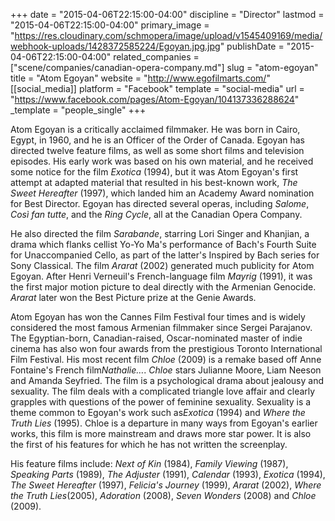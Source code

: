 +++
date = "2015-04-06T22:15:00-04:00"
discipline = "Director"
lastmod = "2015-04-06T22:15:00-04:00"
primary_image = "https://res.cloudinary.com/schmopera/image/upload/v1545409169/media/webhook-uploads/1428372585224/Egoyan.jpg.jpg"
publishDate = "2015-04-06T22:15:00-04:00"
related_companies = ["scene/companies/canadian-opera-company.md"]
slug = "atom-egoyan"
title = "Atom Egoyan"
website = "http://www.egofilmarts.com/"
[[social_media]]
platform = "Facebook"
template = "social-media"
url = "https://www.facebook.com/pages/Atom-Egoyan/104137336288624"
_template = "people_single"
+++

<p>
	Atom Egoyan is a critically acclaimed filmmaker. He was born in Cairo, Egypt, in 1960, and he is an Officer of the Order of Canada. Egoyan has directed twelve feature films, as well as some short films and television episodes. His early work was based on his own material, and he received some notice for the film <em>Exotica</em> (1994), but it was Atom Egoyan's first attempt at adapted material that resulted in his best-known work, <em>The Sweet Hereafter</em> (1997), which landed him an Academy Award nomination for Best Director. Egoyan has directed several operas, including <em>Salome</em>, <em>Così fan tutte</em>, and the <em>Ring Cycle</em>, all at the Canadian Opera Company.
</p>
<p>
	He also directed the film <em>Sarabande</em>, starring Lori Singer and Khanjian, a drama which flanks cellist Yo-Yo Ma's performance of Bach's Fourth Suite for Unaccompanied Cello, as part of the latter's Inspired by Bach series for Sony Classical. The film <em>Ararat</em> (2002) generated much publicity for Atom Egoyan. After Henri Verneuil's French-language film <em>Mayrig</em> (1991), it was the first major motion picture to deal directly with the Armenian Genocide. <em>Ararat</em> later won the Best Picture prize at the Genie Awards.
</p>
<p>
	Atom Egoyan has won the Cannes Film Festival four times and is widely considered the most famous Armenian filmmaker since Sergei Parajanov. The Egyptian-born, Canadian-raised, Oscar-nominated master of indie cinema has also won four awards from the prestigious Toronto International Film Festival. His most recent film <em>Chloe</em> (2009) is a remake based off Anne Fontaine's French film<em>Nathalie…</em>. <em>Chloe</em> stars Julianne Moore, Liam Neeson and Amanda Seyfried. The film is a psychological drama about jealousy and sexuality. The film deals with a complicated triangle love affair and clearly grapples with questions of the power of feminine sexuality. Sexuality is a theme common to Egoyan's work such as<em>Exotica</em> (1994) and <em>Where the Truth Lies</em> (1995). Chloe is a departure in many ways from Egoyan's earlier works, this film is more mainstream and draws more star power. It is also the first of his features for which he has not written the screenplay.
</p>
<p>
	His feature films include: <em>Next of Kin</em> (1984), <em>Family Viewing</em> (1987), <em>Speaking Parts</em> (1989), <em>The Adjuster</em> (1991), <em>Calendar</em> (1993), <em>Exotica</em> (1994), <em>The Sweet Hereafter</em> (1997), <em>Felicia's Journey</em> (1999), <em>Ararat</em> (2002), <em>Where the Truth Lies</em>(2005), <em>Adoration</em> (2008), <em>Seven Wonders</em> (2008) and <em>Chloe</em> (2009).
</p>
